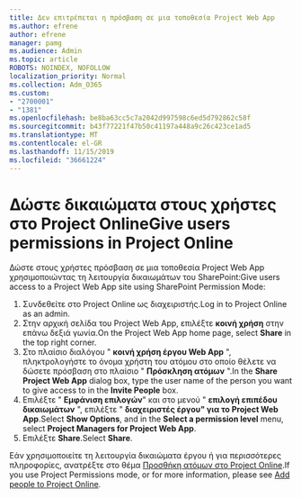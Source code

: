 ```yaml
---
title: Δεν επιτρέπεται η πρόσβαση σε μια τοποθεσία Project Web App
ms.author: efrene
author: efrene
manager: pamg
ms.audience: Admin
ms.topic: article
ROBOTS: NOINDEX, NOFOLLOW
localization_priority: Normal
ms.collection: Adm_O365
ms.custom:
- "2700001"
- "1381"
ms.openlocfilehash: be8ba63cc5c7a2042d997598c6ed5d792862c58f
ms.sourcegitcommit: b43f77221f47b50c41197a448a9c26c423ce1ad5
ms.translationtype: MT
ms.contentlocale: el-GR
ms.lasthandoff: 11/15/2019
ms.locfileid: "36661224"
---
```

# <a name="give-users-permissions-in-project-online"></a><span data-ttu-id="1d4af-102">Δώστε δικαιώματα στους χρήστες στο Project Online</span><span class="sxs-lookup"><span data-stu-id="1d4af-102">Give users permissions in Project Online</span></span>

<span data-ttu-id="1d4af-103">Δώστε στους χρήστες πρόσβαση σε μια τοποθεσία Project Web App χρησιμοποιώντας τη λειτουργία δικαιωμάτων του SharePoint:</span><span class="sxs-lookup"><span data-stu-id="1d4af-103">Give users access to a Project Web App site using SharePoint Permission Mode:</span></span>

1. <span data-ttu-id="1d4af-104">Συνδεθείτε στο Project Online ως διαχειριστής.</span><span class="sxs-lookup"><span data-stu-id="1d4af-104">Log in to Project Online as an admin.</span></span>
2. <span data-ttu-id="1d4af-105">Στην αρχική σελίδα του Project Web App, επιλέξτε **κοινή χρήση** στην επάνω δεξιά γωνία.</span><span class="sxs-lookup"><span data-stu-id="1d4af-105">On the Project Web App home page, select **Share** in the top right corner.</span></span>
3. <span data-ttu-id="1d4af-106">Στο πλαίσιο διαλόγου " **κοινή χρήση έργου Web App** ", πληκτρολογήστε το όνομα χρήστη του ατόμου στο οποίο θέλετε να δώσετε πρόσβαση στο πλαίσιο " **Πρόσκληση ατόμων** ".</span><span class="sxs-lookup"><span data-stu-id="1d4af-106">In the **Share Project Web App** dialog box, type the user name of the person you want to give access to in the **Invite People** box.</span></span>
4. <span data-ttu-id="1d4af-107">Επιλέξτε " **Εμφάνιση επιλογών**" και στο μενού " **επιλογή επιπέδου δικαιωμάτων** ", επιλέξτε " **διαχειριστές έργου" για το Project Web App**.</span><span class="sxs-lookup"><span data-stu-id="1d4af-107">Select **Show Options**, and in the **Select a permission level** menu, select **Project Managers for Project Web App**.</span></span>
5. <span data-ttu-id="1d4af-108">Επιλέξτε **Share**.</span><span class="sxs-lookup"><span data-stu-id="1d4af-108">Select **Share**.</span></span>

<span data-ttu-id="1d4af-109">Εάν χρησιμοποιείτε τη λειτουργία δικαιώματα έργου ή για περισσότερες πληροφορίες, ανατρέξτε στο θέμα [Προσθήκη ατόμων στο Project Online](https://docs.microsoft.com/projectonline/step-2-add-people-to-project-online).</span><span class="sxs-lookup"><span data-stu-id="1d4af-109">If you use Project Permissions mode, or for more information, please see [Add people to Project Online](https://docs.microsoft.com/projectonline/step-2-add-people-to-project-online).</span></span>
